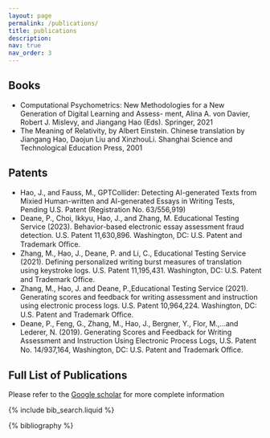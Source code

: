 ```yaml
---
layout: page
permalink: /publications/
title: publications
description: 
nav: true
nav_order: 3
---
```


## Books
  - Computational Psychometrics: New Methodologies for a New Generation of Digital Learning and Assess-
ment, Alina A. von Davier, Robert J. Mislevy, and Jiangang Hao (Eds). Springer, 2021
  - The Meaning of Relativity, by Albert Einstein. Chinese translation by Jiangang Hao, Daojun Liu and
XinzhouLi. Shanghai Science and Technological Education Press, 2001

## Patents
  - Hao, J., and Fauss, M., GPTCollider: Detecting AI-generated Texts from Mixied Human-written and
AI-generated Essays in Writing Tests, Pending U.S. Patent (Registration No. 63/556,919)
  - Deane, P., Choi, Ikkyu, Hao, J., and Zhang, M. Educational Testing Service (2023). Behavior-based
electronic essay assessment fraud detection. U.S. Patent 11,630,896. Washington, DC: U.S. Patent and
Trademark Oﬃce.
  - Zhang, M., Hao, J., Deane, P. and Li, C., Educational Testing Service (2021). Defining personalized
writing burst measures of translation using keystroke logs. U.S. Patent 11,195,431. Washington, DC: U.S.
Patent and Trademark Oﬃce.
  - Zhang, M., Hao, J. and Deane, P.,Educational Testing Service (2021). Generating scores and feedback for
writing assessment and instruction using electronic process logs. U.S. Patent 10,964,224. Washington,
DC: U.S. Patent and Trademark Oﬃce.
  - Deane, P., Feng, G., Zhang, M., Hao, J., Bergner, Y., Flor, M.,...and Lederer, N. (2019). Generating Scores
and Feedback for Writing Assessment and Instruction Using Electronic Process Logs, U.S. Patent No.
14/937,164, Washington, DC: U.S. Patent and Trademark Oﬃce.

## Full List of Publications
Please refer to the [Google scholar](https://scholar.google.com/citations?hl=en&user=_LKZ3nAAAAAJ&view_op=list_works&sortby=pubdate) for more complete information

<!-- _pages/publications.md -->

<!-- Bibsearch Feature -->

{% include bib_search.liquid %}

<div class="publications">

{% bibliography %}

</div>
